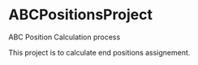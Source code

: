 # ABCPositionsProject
ABC Position Calculation process

This project is to calculate end positions assignement.
